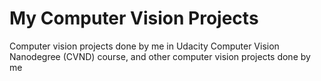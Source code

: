 # My Computer Vision Projects

Computer vision projects done by me in Udacity Computer Vision Nanodegree (CVND) course, and other computer vision projects done by me
